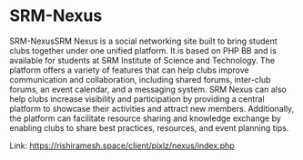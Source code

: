 # SRM-Nexus

SRM-NexusSRM Nexus is a social networking site built to bring student clubs together under one unified platform. It is based on PHP BB and is available for students at SRM Institute of Science and Technology. The platform offers a variety of features that can help clubs improve communication and collaboration, including shared forums, inter-club forums, an event calendar, and a messaging system. SRM Nexus can also help clubs increase visibility and participation by providing a central platform to showcase their activities and attract new members. Additionally, the platform can facilitate resource sharing and knowledge exchange by enabling clubs to share best practices, resources, and event planning tips. 

Link: https://rishiramesh.space/client/pixlz/nexus/index.php
